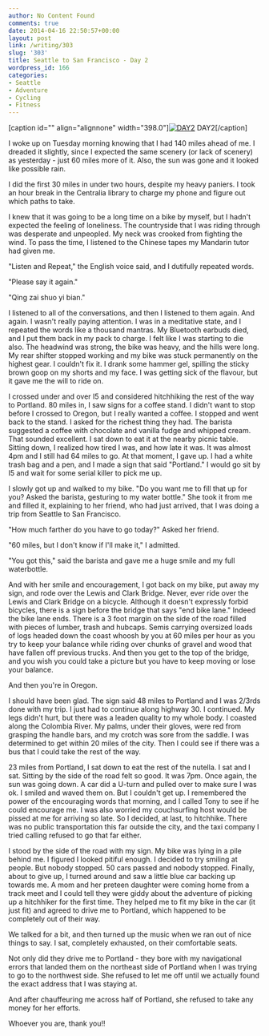 ```yaml
---
author: No Content Found
comments: true
date: 2014-04-16 22:50:57+00:00
layout: post
link: /writing/303
slug: '303'
title: Seattle to San Francisco - Day 2
wordpress_id: 166
categories:
- Seattle
- Adventure
- Cycling
- Fitness
---
```


[caption id="" align="alignnone" width="398.0"][![DAY2](http://static1.squarespace.com/static/54fcde57e4b07e462fdd69b4/5528a6ace4b0a8996a246af1/5528a6ade4b0a8996a246b0d/1428727516018/DAY2.jpg)](http://static1.squarespace.com/static/54fcde57e4b07e462fdd69b4/5528a6ace4b0a8996a246af1/5528a6ade4b0a8996a246b0d/1428727516018/DAY2.jpg) DAY2[/caption] 
  




I woke up on Tuesday morning knowing that I had 140 miles ahead of me. I dreaded it slightly, since I expected the same scenery (or lack of scenery) as yesterday - just 60 miles more of it. Also, the sun was gone and it looked like possible rain.

I did the first 30 miles in under two hours, despite my heavy paniers. I took an hour break in the Centralia library to charge my phone and figure out which paths to take.

I knew that it was going to be a long time on a bike by myself, but I hadn't expected the feeling of loneliness. The countryside that I was riding through was desperate and unpeopled. My neck was crooked from fighting the wind. To pass the time, I listened to the Chinese tapes my Mandarin tutor had given me.

"Listen and Repeat," the English voice said, and I dutifully repeated words.

"Please say it again."

"Qing zai shuo yi bian."

I listened to all of the conversations, and then I listened to them again. And again. I wasn't really paying attention. I was in a meditative state, and I repeated the words like a thousand mantras. My Bluetooth earbuds died, and I put them back in my pack to charge. I felt like I was starting to die also. The headwind was strong, the bike was heavy, and the hills were long. My rear shifter stopped working and my bike was stuck permanently on the highest gear. I couldn't fix it. I drank some hammer gel, spilling the sticky brown goop on my shorts and my face. I was getting sick of the flavour, but it gave me the will to ride on.

I crossed under and over I5 and considered hitchhiking the rest of the way to Portland. 80 miles in, I saw signs for a coffee stand. I didn't want to stop before I crossed to Oregon, but I really wanted a coffee. I stopped and went back to the stand. I asked for the richest thing they had. The barista suggested a coffee with chocolate and vanilla fudge and whipped cream. That sounded excellent. I sat down to eat it at the nearby picnic table. Sitting down, I realized how tired I was, and how late it was. It was almost 4pm and I still had 64 miles to go. At that moment, I gave up. I had a white trash bag and a pen, and I made a sign that said "Portland." I would go sit by I5 and wait for some serial killer to pick me up.

I slowly got up and walked to my bike. "Do you want me to fill that up for you? Asked the barista, gesturing to my water bottle." She took it from me and filled it, explaining to her friend, who had just arrived, that I was doing a trip from Seattle to San Francisco.

"How much farther do you have to go today?" Asked her friend.

"60 miles, but I don't know if I'll make it," I admitted.

"You got this," said the barista and gave me a huge smile and my full waterbottle.

And with her smile and encouragement, I got back on my bike, put away my sign, and rode over the Lewis and Clark Bridge. Never, ever ride over the Lewis and Clark Bridge on a bicycle. Although it doesn't expressly forbid bicycles, there is a sign before the bridge that says "end bike lane." Indeed the bike lane ends. There is a 3 foot margin on the side of the road filled with pieces of lumber, trash and hubcaps. Semis carrying oversized loads of logs headed down the coast whoosh by you at 60 miles per hour as you try to keep your balance while riding over chunks of gravel and wood that have fallen off previous trucks. And then you get to the top of the bridge, and you wish you could take a picture but you have to keep moving or lose your balance.

And then you're in Oregon.

I should have been glad. The sign said 48 miles to Portland and I was 2/3rds done with my trip. I just had to continue along highway 30. I continued. My legs didn't hurt, but there was a leaden quality to my whole body. I coasted along the Colombia River. My palms, under their gloves, were red from grasping the handle bars, and my crotch was sore from the saddle. I was determined to get within 20 miles of the city. Then I could see if there was a bus that I could take the rest of the way.

23 miles from Portland, I sat down to eat the rest of the nutella. I sat and I sat. Sitting by the side of the road felt so good. It was 7pm. Once again, the sun was going down. A car did a U-turn and pulled over to make sure I was ok. I smiled and waved them on. But I couldn't get up. I remembered the power of the encouraging words that morning, and I called Tony to see if he could encourage me. I was also worried my couchsurfing host would be pissed at me for arriving so late. So I decided, at last, to hitchhike. There was no public transportation this far outside the city, and the taxi company I tried calling refused to go that far either.

I stood by the side of the road with my sign. My bike was lying in a pile behind me. I figured I looked pitiful enough. I decided to try smiling at people. But nobody stopped. 50 cars passed and nobody stopped. Finally, about to give up, I turned around and saw a little blue car backing up towards me. A mom and her preteen daughter were coming home from a track meet and I could tell they were giddy about the adventure of picking up a hitchhiker for the first time. They helped me to fit my bike in the car (it just fit) and agreed to drive me to Portland, which happened to be completely out of their way.

We talked for a bit, and then turned up the music when we ran out of nice things to say. I sat, completely exhausted, on their comfortable seats.

Not only did they drive me to Portland - they bore with my navigational errors that landed them on the northeast side of Portland when I was trying to go to the northwest side. She refused to let me off until we actually found the exact address that I was staying at.

And after chauffeuring me across half of Portland, she refused to take any money for her efforts.

Whoever you are, thank you!!
